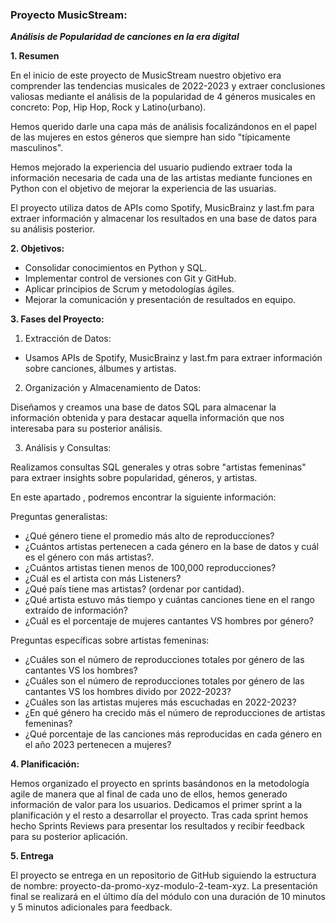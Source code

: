 ### Proyecto MusicStream:
_**Análisis de Popularidad de canciones en la era digital**_

**1. Resumen**

En el inicio de este proyecto de MusicStream nuestro objetivo era comprender las tendencias musicales de 2022-2023 y extraer conclusiones valiosas mediante el análisis de la popularidad de 4 géneros musicales en concreto: Pop, Hip Hop, Rock y Latino(urbano). 

Hemos querido darle una capa más de análisis focalizándonos en  el papel de las mujeres en estos géneros que siempre han sido "típicamente masculinos". 

Hemos mejorado la experiencia del usuario pudiendo extraer toda la información necesaria de cada una de las artistas mediante funciones en Python con el objetivo de mejorar la experiencia de las usuarias. 

El proyecto utiliza datos de APIs como Spotify, MusicBrainz y last.fm para extraer información y almacenar los resultados en una base de datos para su análisis posterior.

**2. Objetivos:**

- Consolidar conocimientos en Python y SQL.
- Implementar control de versiones con Git y GitHub.
- Aplicar principios de Scrum y metodologías ágiles.
- Mejorar la comunicación y presentación de resultados en equipo.

**3. Fases del Proyecto:**

1. Extracción de Datos:

- Usamos APIs de Spotify, MusicBrainz y last.fm para extraer información sobre canciones, álbumes y artistas.

2. Organización y Almacenamiento de Datos:

Diseñamos y creamos una base de datos SQL para almacenar la información obtenida y para destacar aquella información que nos interesaba para su posterior análisis. 

3. Análisis y Consultas:

Realizamos consultas SQL generales y otras sobre "artistas femeninas" para extraer insights sobre popularidad, géneros, y artistas.

En este apartado , podremos encontrar la siguiente información: 

Preguntas generalistas: 

- ¿Qué género tiene el promedio más alto de reproducciones?
- ¿Cuántos artistas pertenecen a cada género en la base de datos y cuál es el género con más artistas?.
- ¿Cuántos artistas tienen menos de 100,000 reproducciones?
- ¿Cuál es el artista con más Listeners?
- ¿Qué país tiene mas artistas? (ordenar por cantidad).
- ¿Qué artista estuvo más tiempo y cuántas canciones tiene en el rango extraído de información?
- ¿Cuál es el porcentaje de mujeres cantantes VS hombres por género? 

Preguntas específicas sobre artistas femeninas:

- ¿Cuáles son el número de reproducciones totales por género de las cantantes VS los hombres? 
- ¿Cuáles son el número de reproducciones totales por género de las cantantes VS los hombres divido por 2022-2023? 
- ¿Cuáles son las artistas mujeres más escuchadas en 2022-2023?
- ¿En qué género ha crecido más el número de reproducciones de artistas femeninas?
- ¿Qué porcentaje de las canciones más reproducidas en cada género en el año 2023 pertenecen a mujeres?

**4. Planificación:**

Hemos organizado el proyecto en sprints basándonos en la metodología agile de manera que al final de cada uno de ellos, hemos generado información de valor para los usuarios. Dedicamos el primer sprint a la planificación y el resto a desarrollar el proyecto. Tras cada sprint hemos hecho Sprints Reviews para presentar los resultados y recibir feedback para su posterior aplicación. 

**5. Entrega**

El proyecto se entrega en un repositorio de GitHub siguiendo la estructura de nombre: proyecto-da-promo-xyz-modulo-2-team-xyz. La presentación final se realizará en el último día del módulo con una duración de 10 minutos y 5 minutos adicionales para feedback.
